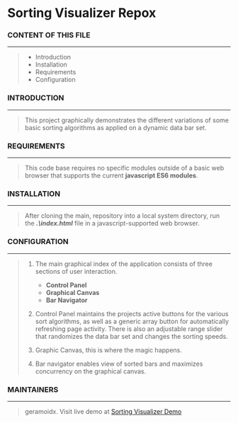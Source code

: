 # Sorting Visualizer Repox

### **CONTENT OF THIS FILE**
***
> - Introduction
> - Installation
> - Requirements
> - Configuration

### **INTRODUCTION**
***
> This project graphically demonstrates the different variations of some basic sorting algorithms as applied on a dynamic data bar set.

### **REQUIREMENTS**
***
> This code base requires no specific modules outside of a basic web browser that supports the current **javascript ES6 modules**.

### **INSTALLATION**
***
> After cloning the main, repository into a local system directory, run the ***.\index.html*** file in a javascript-supported web browser.

### **CONFIGURATION**
***
> 1. The main graphical index of the application consists of three sections of user interaction.
>     - **Control Panel**
>     - **Graphical Canvas**
>     - **Bar Navigator**
>
> 2. Control Panel maintains the projects active buttons for the various sort algorithms, as well as a generic array button for automatically refreshing page activity. There is also an adjustable range slider that randomizes the data bar set and changes the sorting speeds.
> 3. Graphic Canvas, this is where the magic happens.
> 4. Bar navigator enables view of sorted bars and maximizes concurrency on the graphical canvas.

### **MAINTAINERS**
***
> geramoidx. Visit live demo at [Sorting Visualizer Demo](https://geramoidx.github.io/sorting-visualizer-repox/)
